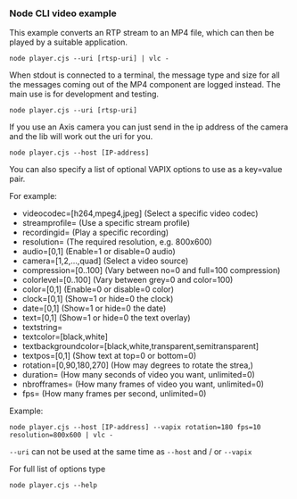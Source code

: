 ### Node CLI video example

This example converts an RTP stream to an MP4 file, which can then be played by
a suitable application.

```
node player.cjs --uri [rtsp-uri] | vlc -
```

When stdout is connected to a terminal, the message type and size for all the
messages coming out of the MP4 component are logged instead. The main use is
for development and testing.

```
node player.cjs --uri [rtsp-uri]
```

If you use an Axis camera you can just send in the ip address of the camera and
the lib will work out the uri for you.

```
node player.cjs --host [IP-address]
```

You can also specify a list of optional VAPIX options to use as a key=value
pair.

For example:

- videocodec=[h264,mpeg4,jpeg] (Select a specific video codec)
- streamprofile=<name> (Use a specific stream profile)
- recordingid=<name> (Play a specific recording)
- resolution=<wxh> (The required resolution, e.g. 800x600)
- audio=[0,1] (Enable=1 or disable=0 audio)
- camera=[1,2,...,quad] (Select a video source)
- compression=[0..100] (Vary between no=0 and full=100 compression)
- colorlevel=[0..100] (Vary between grey=0 and color=100)
- color=[0,1] (Enable=0 or disable=0 color)
- clock=[0,1] (Show=1 or hide=0 the clock)
- date=[0,1] (Show=1 or hide=0 the date)
- text=[0,1] (Show=1 or hide=0 the text overlay)
- textstring=<message>
- textcolor=[black,white]
- textbackgroundcolor=[black,white,transparent,semitransparent]
- textpos=[0,1] (Show text at top=0 or bottom=0)
- rotation=[0,90,180,270] (How may degrees to rotate the strea,)
- duration=<number> (How many seconds of video you want, unlimited=0)
- nbrofframes=<number> (How many frames of video you want, unlimited=0)
- fps=<number> (How many frames per second, unlimited=0)

Example:

```
node player.cjs --host [IP-address] --vapix rotation=180 fps=10 resolution=800x600 | vlc -
```

`--uri` can not be used at the same time as `--host` and / or `--vapix`

For full list of options type

```
node player.cjs --help
```
